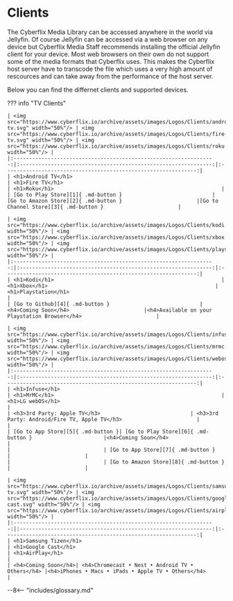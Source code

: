 # Clients
The Cyberflix Media Library can be accessed anywhere in the world via Jellyfin. Of course Jellyfin can be accessed via a web browser on any device but Cyberflix Media Staff recommends installing the official Jellyfin client for your device. Most web browsers on their own do not support some of the media formats that Cyberflix uses. This makes the Cyberflix host server have to transcode the file which uses a very high amount of rescources and can take away from the performance of the host server.

Below you can find the differnet clients and supported devices.

??? info "TV Clients"

    | <img src="https://www.cyberflix.io/archive/assets/images/Logos/Clients/android-tv.svg" width="50%"/> | <img src="https://www.cyberflix.io/archive/assets/images/Logos/Clients/fire-tv.svg" width="50%"/> | <img src="https://www.cyberflix.io/archive/assets/images/Logos/Clients/roku.svg" width="50%"/> |
    |:-----------------------------------------------------------------:|:--------------------------------------------------------------:|:--------------------------------------------------------------:|
    | <h1>Android TV</h1>                                                      | <h1>Fire TV</h1>                                                      | <h1>Roku</h1>                                                      |
    | [Go to Play Store][1]{ .md-button }                             | [Go to Amazon Store][2]{ .md-button }                        |[Go to Channel Store][3]{ .md-button }                        |
    
    | <img src="https://www.cyberflix.io/archive/assets/images/Logos/Clients/kodi.svg" width="50%"/> | <img src="https://www.cyberflix.io/archive/assets/images/Logos/Clients/xbox.svg" width="50%"/> | <img src="https://www.cyberflix.io/archive/assets/images/Logos/Clients/playstation.svg" width="50%"/> |
    |:-----------------------------------------------------------------:|:--------------------------------------------------------------:|:--------------------------------------------------------------:|
    | <h1>Kodi</h1>                                                      | <h1>Xbox</h1>                                                      | <h1>Playstation</h1>                                                      |
    | [Go to Github][4]{ .md-button }                             | <h4>Coming Soon</h4>                        |<h4>Available on your Playstation Browser</h4>                        |
    
    | <img src="https://www.cyberflix.io/archive/assets/images/Logos/Clients/infuse.svg" width="50%"/> | <img src="https://www.cyberflix.io/archive/assets/images/Logos/Clients/mrmc.svg" width="50%"/> | <img src="https://www.cyberflix.io/archive/assets/images/Logos/Clients/webos.svg" width="50%"/> |
    |:-----------------------------------------------------------------:|:--------------------------------------------------------------:|:--------------------------------------------------------------:|
    | <h1>Infuse</h1>                                                      | <h1>MrMC</h1>                                                      | <h1>LG webOS</h1>                                                      |
    | <h3>3rd Party: Apple TV</h3>                             | <h3>3rd Party: Android/Fire TV, Apple TV</h3>                        |                        |
    | [Go to App Store][5]{ .md-button }| [Go to Play Store][6]{ .md-button }                       |<h4>Coming Soon</h4>                        |
    |                              | [Go to App Store][7]{ .md-button }                        |                        |
    |                              | [Go to Amazon Store][8]{ .md-button }                        |                        |
    
    | <img src="https://www.cyberflix.io/archive/assets/images/Logos/Clients/samsung-tv.svg" width="50%"/> | <img src="https://www.cyberflix.io/archive/assets/images/Logos/Clients/google-cast.svg" width="50%"/> | <img src="https://www.cyberflix.io/archive/assets/images/Logos/Clients/airplay.svg" width="50%"/> |
    |:-----------------------------------------------------------------:|:--------------------------------------------------------------:|:--------------------------------------------------------------:|
    | <h1>Samsung Tizen</h1>                                                      | <h1>Google Cast</h1>                                                      | <h1>AirPlay</h1>                                                      |
    | <h4>Coming Soon</h4>| <h4>Chromecast • Nest • Android TV • Others</h4> |<h4>iPhones • Macs • iPads • Apple TV • Others</h4>                        |



[1]: https://play.google.com/store/apps/details?id=org.jellyfin.androidtv
[2]: https://www.amazon.com/gp/aw/d/B07TX7Z725
[3]: https://channelstore.roku.com/details/592369/jellyfin
[4]: https://github.com/jellyfin/jellyfin-kodi
[5]: https://apps.apple.com/app/id1136220934?mt=8
[6]: https://play.google.com/store/apps/details?id=tv.mrmc.mrmc
[7]: https://itunes.apple.com/us/app/mrmc/id1059536415?mt=8
[8]: https://www.amazon.com/gp/product/B01ENT3I1Q/ref=mas_pm_mrmc

--8<-- "includes/glossary.md"
